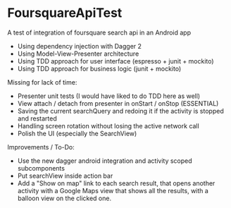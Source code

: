 # FoursquareApiTest
A test of integration of foursquare search api in an Android app

* Using dependency injection with Dagger 2
* Using Model-View-Presenter architecture
* Using TDD approach for user interface (espresso + junit + mockito)
* Using TDD approach for business logic (junit + mockito)

Missing for lack of time:
* Presenter unit tests (I would have liked to do TDD here as well)
* View attach / detach from presenter in onStart / onStop (ESSENTIAL)
* Saving the current searchQuery and redoing it if the activity is stopped and restarted
* Handling screen rotation without losing the active network call
* Polish the UI (especially the SearchView)

Improvements / To-Do:

* Use the new dagger android integration and activity scoped subcomponents
* Put searchView inside action bar 
* Add a "Show on map" link to each search result, that opens another activity
  with a Google Maps view that shows all the results, with a balloon view on the clicked one.

